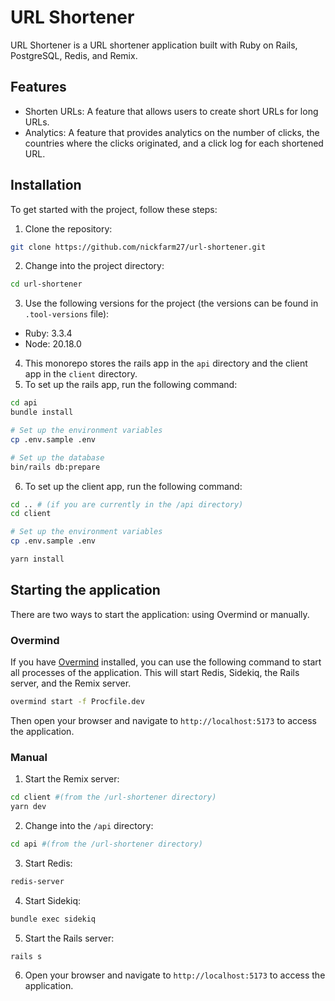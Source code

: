 # URL Shortener

URL Shortener is a URL shortener application built with Ruby on Rails, PostgreSQL, Redis, and Remix.

## Features

- Shorten URLs: A feature that allows users to create short URLs for long URLs.
- Analytics: A feature that provides analytics on the number of clicks, the countries where the clicks originated, and a click log for each shortened URL.

## Installation

To get started with the project, follow these steps:

1. Clone the repository:

```bash
git clone https://github.com/nickfarm27/url-shortener.git
```

2. Change into the project directory:

```bash
cd url-shortener
```

3. Use the following versions for the project (the versions can be found in `.tool-versions` file):

- Ruby: 3.3.4
- Node: 20.18.0

4. This monorepo stores the rails app in the `api` directory and the client app in the `client` directory. 
5. To set up the rails app, run the following command:

```bash
cd api
bundle install

# Set up the environment variables
cp .env.sample .env

# Set up the database
bin/rails db:prepare
```

6. To set up the client app, run the following command:

```bash
cd .. # (if you are currently in the /api directory)
cd client

# Set up the environment variables
cp .env.sample .env

yarn install
```

## Starting the application

There are two ways to start the application: using Overmind or manually.

### Overmind

If you have [Overmind](https://github.com/DarthSim/overmind) installed, you can use the following command to start all processes of the application. This will start Redis, Sidekiq, the Rails server, and the Remix server.

```bash
overmind start -f Procfile.dev
```

Then open your browser and navigate to `http://localhost:5173` to access the application.

### Manual

1. Start the Remix server:

```bash
cd client #(from the /url-shortener directory)
yarn dev
```

2. Change into the `/api` directory:

```bash
cd api #(from the /url-shortener directory)
```

3. Start Redis:

```bash
redis-server
```

4. Start Sidekiq:

```bash
bundle exec sidekiq
```

5. Start the Rails server:

```bash
rails s
```

6. Open your browser and navigate to `http://localhost:5173` to access the application.